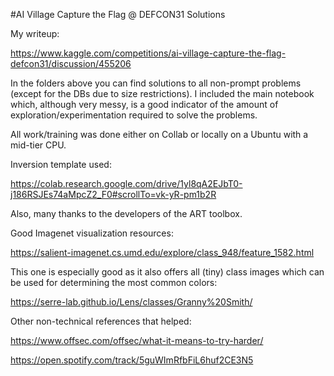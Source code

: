 #AI Village Capture the Flag @ DEFCON31 Solutions

My writeup:

https://www.kaggle.com/competitions/ai-village-capture-the-flag-defcon31/discussion/455206

In the folders above you can find solutions to all non-prompt problems (except for the DBs due to size restrictions).
I included the main notebook which, although very messy, is a good indicator of the amount of exploration/experimentation required to solve the problems. 

All work/training was done either on Collab or locally on a Ubuntu with a mid-tier CPU.

Inversion template used:

https://colab.research.google.com/drive/1yl8qA2EJbT0-j186RSJEs74aMpcZ2_F0#scrollTo=vk-yR-pm1b2R

Also, many thanks to the developers of the ART toolbox.

Good Imagenet visualization resources:

https://salient-imagenet.cs.umd.edu/explore/class_948/feature_1582.html

This one is especially good as it also offers all (tiny) class images which can be used for determining the most common colors:

https://serre-lab.github.io/Lens/classes/Granny%20Smith/

Other non-technical references that helped:

https://www.offsec.com/offsec/what-it-means-to-try-harder/

https://open.spotify.com/track/5guWImRfbFiL6huf2CE3N5
